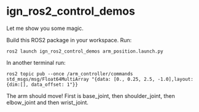 # ign_ros2_control_demos

Let me show you some magic.

Build this ROS2 package in your workspace. Run:

```
ros2 launch ign_ros2_control_demos arm_position.launch.py
```

In another terminal run:

```
ros2 topic pub --once /arm_controller/commands std_msgs/msg/Float64MultiArray "{data: [0., 0.25, 2.5, -1.0],layout: {dim:[], data_offset: 1"}}
```

The arm should move! First is base_joint, then shoulder_joint, then elbow_joint and then wrist_joint.